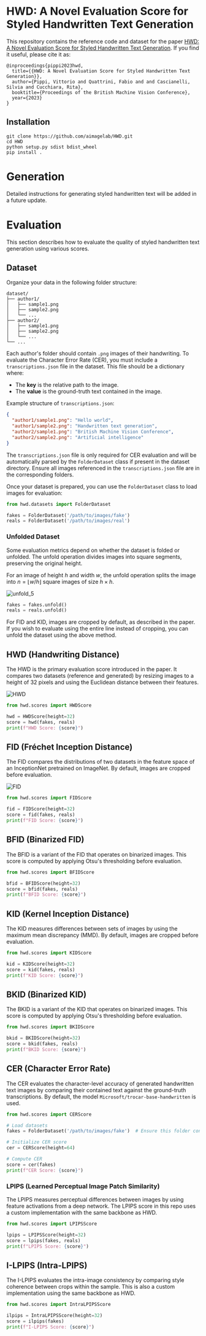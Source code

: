 # HWD: A Novel Evaluation Score for Styled Handwritten Text Generation

This repository contains the reference code and dataset for the paper [HWD: A Novel Evaluation Score for Styled Handwritten Text Generation](https://papers.bmvc2023.org/0007.pdf).
If you find it useful, please cite it as:
```
@inproceedings{pippi2023hwd,
  title={{HWD: A Novel Evaluation Score for Styled Handwritten Text Generation}},
  author={Pippi, Vittorio and Quattrini, Fabio and and Cascianelli, Silvia and Cucchiara, Rita},
  booktitle={Proceedings of the British Machine Vision Conference},
  year={2023}
}
```

## Installation
```console
git clone https://github.com/aimagelab/HWD.git
cd HWD
python setup.py sdist bdist_wheel
pip install .
```

# Generation
Detailed instructions for generating styled handwritten text will be added in a future update.

# Evaluation
This section describes how to evaluate the quality of styled handwritten text generation using various scores.

## Dataset
Organize your data in the following folder structure:

```
dataset/
├── author1/
│   ├── sample1.png
│   ├── sample2.png
│   └── ...
├── author2/
│   ├── sample1.png
│   ├── sample2.png
│   └── ...
└── ...
```

Each author's folder should contain `.png` images of their handwriting. To evaluate the Character Error Rate (CER), you must include a `transcriptions.json` file in the dataset. This file should be a dictionary where:

 - The **key** is the relative path to the image.
 - The **value** is the ground-truth text contained in the image.

Example structure of `transcriptions.json`:

```json
{
  "author1/sample1.png": "Hello world",
  "author1/sample2.png": "Handwritten text generation",
  "author2/sample1.png": "British Machine Vision Conference",
  "author2/sample2.png": "Artificial intelligence"
}
```
The `transcriptions.json` file is only required for CER evaluation and will be automatically parsed by the `FolderDataset` class if present in the dataset directory. Ensure all images referenced in the `transcriptions.json` file are in the corresponding folders.

Once your dataset is prepared, you can use the `FolderDataset` class to load images for evaluation:

```python
from hwd.datasets import FolderDataset

fakes = FolderDataset('/path/to/images/fake')
reals = FolderDataset('/path/to/images/real')
```

### Unfolded Dataset
Some evaluation metrics depend on whether the dataset is folded or unfolded. The unfold operation divides images into square segments, preserving the original height.

For an image of height $h$ and width $w$, the unfold operation splits the image into $n=⌊w/h⌋$ square images of size $h \times h$.

![unfold_5](https://github.com/user-attachments/assets/f49da3d9-692c-45cd-be86-c05928410a20)

```python
fakes = fakes.unfold()
reals = reals.unfold()
```
For FID and KID, images are cropped by default, as described in the paper. If you wish to evaluate using the entire line instead of cropping, you can unfold the dataset using the above method.

## HWD (Handwriting Distance)
The HWD is the primary evaluation score introduced in the paper. It compares two datasets (reference and generated) by resizing images to a height of 32 pixels and using the Euclidean distance between their features.

![HWD](https://github.com/user-attachments/assets/c64152c6-3414-4cb1-b4ab-a31202fe8fb4)

```python
from hwd.scores import HWDScore

hwd = HWDScore(height=32)
score = hwd(fakes, reals)
print(f"HWD Score: {score}")
```

## FID (Fréchet Inception Distance)
The FID compares the distributions of two datasets in the feature space of an InceptionNet pretrained on ImageNet. By default, images are cropped before evaluation.

![FID](https://github.com/user-attachments/assets/bd4e4538-0508-4f52-835d-4371c5e968ac)

```python
from hwd.scores import FIDScore

fid = FIDScore(height=32)
score = fid(fakes, reals)
print(f"FID Score: {score}")
```

## BFID (Binarized FID)
The BFID is a variant of the FID that operates on binarized images. This score is computed by applying Otsu's thresholding before evaluation.

```python
from hwd.scores import BFIDScore

bfid = BFIDScore(height=32)
score = bfid(fakes, reals)
print(f"BFID Score: {score}")
```

## KID (Kernel Inception Distance)
The KID measures differences between sets of images by using the maximum mean discrepancy (MMD). By default, images are cropped before evaluation.

```python
from hwd.scores import KIDScore

kid = KIDScore(height=32)
score = kid(fakes, reals)
print(f"KID Score: {score}")
```

## BKID (Binarized KID)
The BKID is a variant of the KID that operates on binarized images. This score is computed by applying Otsu's thresholding before evaluation.

```python
from hwd.scores import BKIDScore

bkid = BKIDScore(height=32)
score = bkid(fakes, reals)
print(f"BKID Score: {score}")
```

## CER (Character Error Rate)
The CER evaluates the character-level accuracy of generated handwritten text images by comparing their contained text against the ground-truth transcriptions. By default, the model `Microsoft/trocar-base-handwritten` is used.

```python
from hwd.scores import CERScore

# Load datasets
fakes = FolderDataset('/path/to/images/fake')  # Ensure this folder contains transcriptions.json

# Initialize CER score
cer = CERScore(height=64)

# Compute CER
score = cer(fakes)
print(f"CER Score: {score}")
```

### LPIPS (Learned Perceptual Image Patch Similarity)
The LPIPS measures perceptual differences between images by using feature activations from a deep network. The LPIPS score in this repo uses a custom implementation with the same backbone as HWD.

```python
from hwd.scores import LPIPSScore

lpips = LPIPSScore(height=32)
score = lpips(fakes, reals)
print(f"LPIPS Score: {score}")
```

## I-LPIPS (Intra-LPIPS)
The I-LPIPS evaluates the intra-image consistency by comparing style coherence between crops within the sample. This is also a custom implementation using the same backbone as HWD.

```python
from hwd.scores import IntraLPIPSScore

ilpips = IntraLPIPSScore(height=32)
score = ilpips(fakes)
print(f"I-LPIPS Score: {score}")
```

